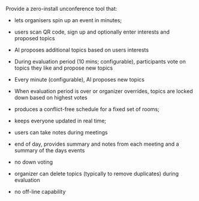 Provide a zero-install unconference tool that:

- lets organisers spin up an event in minutes;
- users scan QR code, sign up and optionally enter interests and proposed topics
- AI proposes additional topics based on users interests
- During evaluation period (10 mins; configurable), participants vote on topics they like and propose new topics
- Every minute (configurable), AI proposes new topics
- When evaluation period is over or organizer overrides, topics are locked down based on highest votes
- produces a conflict-free schedule for a fixed set of rooms;
- keeps everyone updated in real time;
- users can take notes during meetings
- end of day, provides summary and notes from each meeting and a summary of the days events

- no down voting
- organizer can delete topics (typically to remove duplicates) during evaluation
- no off-line capability
